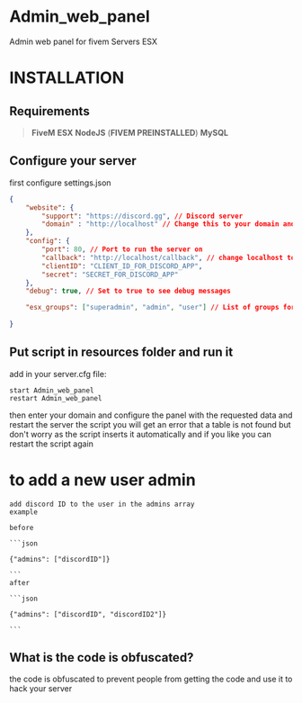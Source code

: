 # Admin_web_panel
 Admin web panel for fivem Servers ESX


# INSTALLATION

## Requirements
> **FiveM**
> **ESX**
> **NodeJS** (**FIVEM PREINSTALLED**)
> **MySQL**

## Configure your server

first configure settings.json

```json
{
    "website": {
        "support": "https://discord.gg", // Discord server
        "domain" : "http://localhost" // Change this to your domain and add port if needed
    },
    "config": {
        "port": 80, // Port to run the server on
        "callback": "http://localhost/callback", // change localhost to your domain and add port if needed and set callback in discord developer portal
        "clientID": "CLIENT_ID_FOR_DISCORD_APP",
        "secret": "SECRET_FOR_DISCORD_APP"
    },
    "debug": true, // Set to true to see debug messages

    "esx_groups": ["superadmin", "admin", "user"] // List of groups for esx
    
}

```


## Put script in resources folder and run it 

add in your server.cfg file:
```
start Admin_web_panel
restart Admin_web_panel

```	

then enter your domain and configure the panel with the requested data and restart the server the script
you will get an error that a table is not found but don't worry as the script inserts it automatically
and if you like you can restart the script again

# to add a new user admin
    
    add discord ID to the user in the admins array 
    example

    before

    ```json

    {"admins": ["discordID"]}
    
    ```
    after

    ```json

    {"admins": ["discordID", "discordID2"]}
    
    ```

## What is the code is obfuscated?

the code is obfuscated to prevent people from getting the code and use it to hack your server